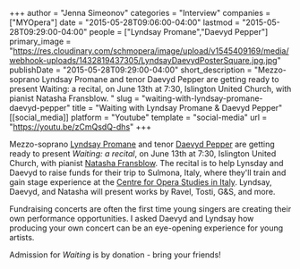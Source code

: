 +++
author = "Jenna Simeonov"
categories = "Interview"
companies = ["MYOpera"]
date = "2015-05-28T09:06:00-04:00"
lastmod = "2015-05-28T09:29:00-04:00"
people = ["Lyndsay Promane","Daevyd Pepper"]
primary_image = "https://res.cloudinary.com/schmopera/image/upload/v1545409169/media/webhook-uploads/1432819437305/LyndsayDaevydPosterSquare.jpg.jpg"
publishDate = "2015-05-28T09:29:00-04:00"
short_description = "Mezzo-soprano Lyndsay Promane and tenor Daevyd Pepper are getting ready to present Waiting: a recital, on June 13th at 7:30, Islington United Church, with pianist Natasha Fransblow. "
slug = "waiting-with-lyndsay-promane-daevyd-pepper"
title = "Waiting with Lyndsay Promane &amp; Daevyd Pepper"
[[social_media]]
platform = "Youtube"
template = "social-media"
url = "https://youtu.be/zCmQsdQ-dhs"
+++

Mezzo-soprano [Lyndsay Promane](/scene/people/lyndsay-promane/) and tenor [Daevyd Pepper](/scene/people/daevyd-pepper/) are getting ready to present *Waiting: a recital*, on June 13th at 7:30, Islington United Church, with pianist [Natasha Fransblow](https://twitter.com/tashfrans). The recital is to help Lynsday and Daevyd to raise funds for their trip to Sulmona, Italy, where they'll train and gain stage experience at the [Centre for Opera Studies in Italy](/scene/companies/cosi-centre-for-opera-studies-in-italy/). Lyndsay, Daevyd, and Natasha will present works by Ravel, Tosti, G&S, and more.

Fundraising concerts are often the first time young singers are creating their own performance opportunities. I asked Daevyd and Lyndsay how producing your own concert can be an eye-opening experience for young artists.

Admission for *Waiting* is by donation - bring your friends!
